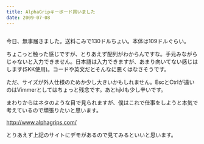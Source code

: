 ```yaml
---
title: AlphaGripキーボード買いました
date: 2009-07-08
---
```

<a href="http://www.flickr.com/photos/ukstudio/3700581002/"><img src="http://farm4.static.flickr.com/3652/3700581002_3e6002fcfc.jpg?v=0" alt="" /></a>

今日、無事届きました。送料こみで130ドルちょい。本体は109ドルぐらい。

ちょこっと触った感じですが、とりあえず配列がわからんですな。手元みながらじゃないと入力できません。日本語は入力できますが、あまり向いてない感じはします(SKK使用)。コードや英文だとそんなに悪くはなさそうです。

ただ、サイズが外人仕様のためか少し大きいかもしれません。EscとCtrlが遠いのはVimmerとしてはちょっと残念です。あとhjklも少し辛いです。

まわりからはネタのような目で見られますが、僕はこれで仕事をしようと本気で考えているので頑張りたいと思います。

<a href="http://www.alphagrips.com/">http://www.alphagrips.com/</a>

とりあえず上記のサイトにデモがあるので見てみるといいと思います。